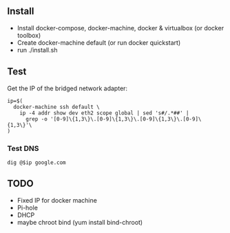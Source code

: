 ## Install

- Install docker-compose, docker-machine, docker & virtualbox (or docker toolbox)
- Create docker-machine default (or run docker quickstart)
- run ./install.sh

## Test

Get the IP of the bridged network adapter:

```
ip=$(
  docker-machine ssh default \
    ip -4 addr show dev eth2 scope global | sed 's#/.*##' |
      grep -o '[0-9]\{1,3\}\.[0-9]\{1,3\}\.[0-9]\{1,3\}\.[0-9]\{1,3\}'\
)
```

### Test DNS

`dig @$ip google.com`

## TODO

- Fixed IP for docker machine
- Pi-hole
- DHCP
- maybe chroot bind (yum install bind-chroot)

